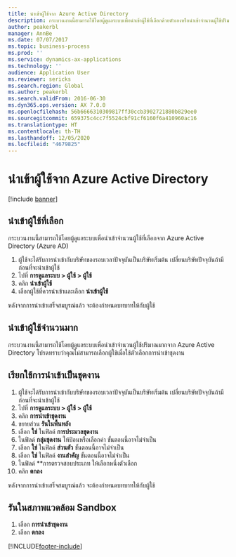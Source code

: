 ```yaml
---
title: นำเข้าผู้ใช้จาก Azure Active Directory
description: กระบวนงานนี้สามารถใช้โดยผู้ดูแลระบบเพื่อนำเข้าผู้ใช้ที่เลือกด้วยตัวเองหรือนำเข้าจำนวนผู้ใช้ปริมาณมากจาก Azure Active Directory
author: peakerbl
manager: AnnBe
ms.date: 07/07/2017
ms.topic: business-process
ms.prod: ''
ms.service: dynamics-ax-applications
ms.technology: ''
audience: Application User
ms.reviewer: sericks
ms.search.region: Global
ms.author: peakerbl
ms.search.validFrom: 2016-06-30
ms.dyn365.ops.version: AX 7.0.0
ms.openlocfilehash: 56b6666310309817ff30ccb3902721880b829ee0
ms.sourcegitcommit: 659375c4cc7f5524cbf91cf6160f6a410960ac16
ms.translationtype: HT
ms.contentlocale: th-TH
ms.lasthandoff: 12/05/2020
ms.locfileid: "4679825"
---
```

# <a name="import-users-from-azure-active-directory"></a>นำเข้าผู้ใช้จาก Azure Active Directory

[!include [banner](../../includes/banner.md)]

## <a name="import-select-users"></a>นำเข้าผู้ใช้ที่เลือก

กระบวนงานนี้สามารถใช้โดยผู้ดูแลระบบเพื่อนำเข้าจำนวนผู้ใช้ที่เลือกจาก Azure Active Directory (Azure AD)

1. ผู้ใช้จะได้รับการนำเข้ากับบริษัทของรอบเวลาปัจจุบันเป็นบริษัทเริ่มต้น เปลี่ยนบริษัทปัจจุบันถ้ามีก่อนที่จะนำเข้าผู้ใช้
2. ไปที่ **การดูแลระบบ > ผู้ใช้ > ผู้ใช้**
3. คลิก **นำเข้าผู้ใช้**
4. เลือกผู้ใช้ที่ควรนำเข้าและเลือก **นำเข้าผู้ใช้**

หลังจากการนำเข้าเสร็จสมบูรณ์แล้ว จะต้องกำหนดบทบาทให้กับผู้ใช้

## <a name="import-users-in-bulk"></a>นำเข้าผู้ใช้จำนวนมาก

กระบวนงานนี้สามารถใช้โดยผู้ดูแลระบบเพื่อนำเข้าจำนวนผู้ใช้ปริมาณมากจาก Azure Active Directory
โปรดทราบว่าคุณไม่สามารถเลือกผู้ใช้เมื่อใช้ตัวเลือกการนำเข้าชุดงาน

## <a name="run-the-import-as-a-batch-job"></a>เรียกใช้การนำเข้าเป็นชุดงาน
1. ผู้ใช้จะได้รับการนำเข้ากับบริษัทของรอบเวลาปัจจุบันเป็นบริษัทเริ่มต้น เปลี่ยนบริษัทปัจจุบันถ้ามีก่อนที่จะนำเข้าผู้ใช้
2. ไปที่ **การดูแลระบบ > ผู้ใช้ > ผู้ใช้**
3. คลิก **การนำเข้าชุดงาน**
4. ขยายส่วน **รันในพื้นหลัง**
4. เลือก **ใช่** ในฟิลด์ **การประมวลชุดงาน**
6. ในฟิลด์ **กลุ่มชุดงาน** ให้ป้อนหรือเลือกค่า ขั้นตอนนี้อาจไม่จำเป็น  
7. เลือก **ใช่** ในฟิลด์ **ส่วนตัว** ขั้นตอนนี้อาจไม่จำเป็น  
8. เลือก **ใช่** ในฟิลด์ **งานสำคัญ** ขั้นตอนนี้อาจไม่จำเป็น  
9. ในฟิลด์ **การตรวจสอบประเภท ให้เลือกหนึ่งตัวเลือก
10. คลิก **ตกลง**

หลังจากการนำเข้าเสร็จสมบูรณ์แล้ว จะต้องกำหนดบทบาทให้กับผู้ใช้

## <a name="run-in-a-sandbox-environment"></a>รันในสภาพแวดล้อม Sandbox
1. เลือก **การนำเข้าชุดงาน**
2. เลือก **ตกลง**


[!INCLUDE[footer-include](../../../../includes/footer-banner.md)]